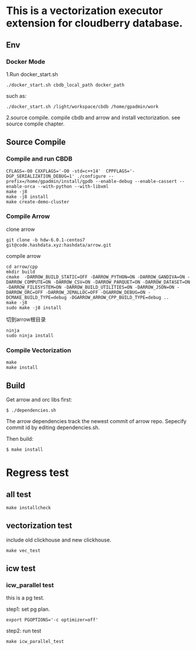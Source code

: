 # This is a vectorization executor extension for cloudberry database.

## Env
### Docker Mode

1.Run docker_start.sh
```
./docker_start.sh cbdb_local_path docker_path
```
such as:
```
./docker_start.sh /light/workspace/cbdb /home/gpadmin/work
```
2.source compile.
compile cbdb and arrow and install vectorization.
see source compile chapter.


## Source Compile

### Compile and run CBDB

```
CFLAGS=-O0 CXXFLAGS='-O0 -std=c++14'  CPPFLAGS='-DGP_SERIALIZATION_DEBUG=1' ./configure --prefix=/home/gpadmin/install/gpdb --enable-debug --enable-cassert --enable-orca --with-python --with-libxml  
make -j8
make -j8 install
make create-demo-cluster
```

### Compile Arrow

clone arrow
```
git clone -b hdw-6.0.1-centos7 git@code.hashdata.xyz:hashdata/arrow.git
```

compile arrow
```
cd arrow/cpp
mkdir build
cmake  -DARROW_BUILD_STATIC=OFF -DARROW_PYTHON=ON -DARROW_GANDIVA=ON -DARROW_COMPUTE=ON -DARROW_CSV=ON -DARROW_PARQUET=ON -DARROW_DATASET=ON -DARROW_FILESYSTEM=ON -DARROW_BUILD_UTILITIES=ON -DARROW_JSON=ON -DARROW_ORC=OFF -DARROW_JEMALLOC=OFF -DGARROW_DEBUG=ON -DCMAKE_BUILD_TYPE=debug -DGARROW_ARROW_CPP_BUILD_TYPE=debug ..
make -j8
sudo make -j8 install
```

切到arrow根目录
```
ninja
sudo ninja install
```

### Compile Vectorization

```
make 
make install
```

## Build

Get arrow and orc libs first:
```
$ ./dependencies.sh
```
The arrow dependencies track the newest commit of arrow repo. Sepecify
commit id by editing dependencies.sh.

Then build:

```
$ make install
```

# Regress test

## all test

```
make installcheck
```

## vectorization test

include old clickhouse and new clickhouse.

```
make vec_test
```
## icw test

### icw_parallel test

this is a pg test.

step1: set pg plan.

```
export PGOPTIONS='-c optimizer=off'
```

step2: run test
```
make icw_parallel_test
```

